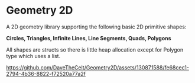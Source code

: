# Geometry 2D
 
A 2D geometry library supporting the following basic 2D primitive shapes:


**Circles, Triangles, Infinite Lines, Line Segments, Quads, Polygons**

All shapes are structs so there is little heap allocation except for Polygon type which uses a list.


https://github.com/DaveTheCelt/Geometry2D/assets/130871588/fe68cec1-2794-4b36-8822-f72520a77a2f
